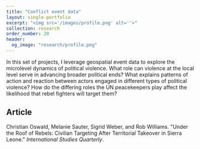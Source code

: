 ```yaml
---
title: "Conflict event data"
layout: single-portfolio
excerpt: "<img src='/images/profile.png' alt=''>"
collection: research
order_number: 20
header: 
  og_image: "research/profile.png"
---
```


In this set of projects, I leverage geospatial event data to explore the microlevel dynamics of political violence. What role can violence at the local level serve in advancing broader political ends? What explains patterns of action and reaction between actors engaged in different types of political violence? How do the differing roles the UN peacekeepers play affect the likelihood that rebel fighters will target them?

## Article

Christian Oswald, Melanie Sauter, Sigrid Weber, and Rob Williams. "Under the Roof of Rebels: Civilian Targeting After Territorial Takeover in Sierra Leone." *International Studies Quarterly*.
